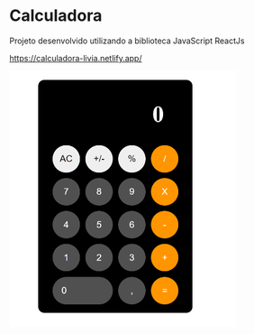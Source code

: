 # Calculadora

Projeto desenvolvido utilizando a biblioteca JavaScript ReactJs

<https://calculadora-livia.netlify.app/>

<img  src="./calculadora.png" height="40%" width="80%"/>
